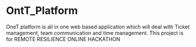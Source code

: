 # OntT_Platform
OneT platform is all in one web based application which will deal with Ticket management, team communication and time management. This project is for  REMOTE RESILIENCE ONLINE HACKATHON
